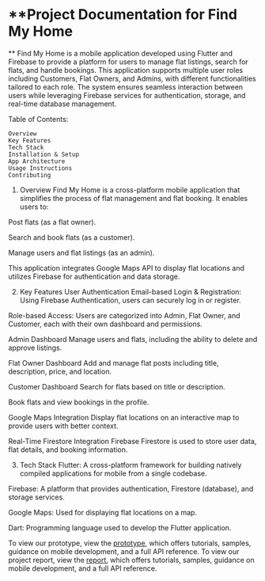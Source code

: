 # **Project Documentation for Find My Home
**
Find My Home is a mobile application developed using Flutter and Firebase to provide a platform for users to manage flat listings, search for flats, and handle bookings. This application supports multiple user roles including Customers, Flat Owners, and Admins, with different functionalities tailored to each role. The system ensures seamless interaction between users while leveraging Firebase services for authentication, storage, and real-time database management.

Table of Contents:

    Overview
    Key Features
    Tech Stack
    Installation & Setup
    App Architecture
    Usage Instructions
    Contributing


1. Overview
Find My Home is a cross-platform mobile application that simplifies the process of flat management and flat booking. It enables users to:

Post flats (as a flat owner).

Search and book flats (as a customer).

Manage users and flat listings (as an admin).

This application integrates Google Maps API to display flat locations and utilizes Firebase for authentication and data storage.

2. Key Features
User Authentication
Email-based Login & Registration: Using Firebase Authentication, users can securely log in or register.

Role-based Access: Users are categorized into Admin, Flat Owner, and Customer, each with their own dashboard and permissions.

Admin Dashboard
Manage users and flats, including the ability to delete and approve listings.

Flat Owner Dashboard
Add and manage flat posts including title, description, price, and location.

Customer Dashboard
Search for flats based on title or description.

Book flats and view bookings in the profile.

Google Maps Integration
Display flat locations on an interactive map to provide users with better context.

Real-Time Firestore Integration
Firebase Firestore is used to store user data, flat details, and booking information.

3. Tech Stack
Flutter: A cross-platform framework for building natively compiled applications for mobile from a single codebase.

Firebase: A platform that provides authentication, Firestore (database), and storage services.

Google Maps: Used for displaying flat locations on a map.

Dart: Programming language used to develop the Flutter application.

To view our prototype, view the
[prototype](https://www.figma.com/proto/kuRnxGrgqeyHl2y75POR4y/StayEase?node-id=1-2&starting-point-node-id=1%3A2), which offers tutorials,
samples, guidance on mobile development, and a full API reference.
To view our project report, view the
[report](https://drive.google.com/file/d/19f-THMXWWllT_kybtn7i0T9CkfVVo_KU/view?usp=sharing), which offers tutorials,
samples, guidance on mobile development, and a full API reference.
